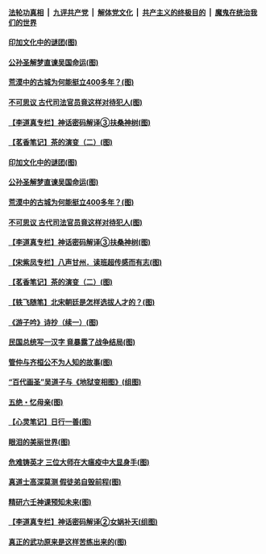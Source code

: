 

####  [法轮功真相](../../../../basic/blob/master/README.md?t=05121231) &nbsp;|&nbsp; [九评共产党](../../../../9ping.md/blob/master/README.md?t=05121231) &nbsp;|&nbsp; [解体党文化](../../../../jtdwh.md/blob/master/README.md?t=05121231)  &nbsp;|&nbsp; [共产主义的终极目的](../../../../gczydzjmd.md/blob/master/README.md?t=05121231) &nbsp;|&nbsp; [魔鬼在统治我们的世界](../../../../mgztzwmdsj.md/blob/master/README.md?t=05121231) 

#### [印加文化中的谜团(图)](../pages/p7/932882.md?t=05121231) 

#### [公孙圣解梦直谏吴国命运(图)](../pages/p7/932739.md?t=05121231) 

#### [荒漠中的古城为何能挺立400多年？(图)](../pages/p7/932877.md?t=05121231) 

#### [不可思议 古代司法官员竟这样对待犯人(图)](../pages/p7/932781.md?t=05121231) 

#### [【李道真专栏】神话密码解译③扶桑神树(图)](../pages/p7/932735.md?t=05121231) 

#### [【茗香笔记】茶的演变（二）(图)](../pages/p7/932565.md?t=05121231) 

#### [印加文化中的谜团(图)](../pages/p7/932882.md?t=05121231) 

#### [公孙圣解梦直谏吴国命运(图)](../pages/p7/932739.md?t=05121231) 

#### [荒漠中的古城为何能挺立400多年？(图)](../pages/p7/932877.md?t=05121231) 

#### [不可思议 古代司法官员竟这样对待犯人(图)](../pages/p7/932781.md?t=05121231) 

#### [【李道真专栏】神话密码解译③扶桑神树(图)](../pages/p7/932735.md?t=05121231) 

#### [【宋紫凤专栏】八声甘州．读班超传感而有志(图)](../pages/p7/932642.md?t=05121231) 

#### [【茗香笔记】茶的演变（二）(图)](../pages/p7/932565.md?t=05121231) 

#### [【轶飞随笔】北宋朝廷是怎样选拔人才的？(图)](../pages/p7/932155.md?t=05121231) 

#### [《游子吟》诗抄（续一）(图)](../pages/p7/932524.md?t=05121231) 

#### [民国总统写一汉字 竟暴露了战争结局(图)](../pages/p7/932590.md?t=05121231) 

#### [管仲与齐桓公不为人知的故事(图)](../pages/p7/932513.md?t=05121231) 

#### [“百代画圣”吴道子与《地狱变相图》(组图)](../pages/p7/931511.md?t=05121231) 

#### [五绝・忆母亲(图)](../pages/p7/932641.md?t=05121231) 

#### [【心灵笔记】日行一善(图)](../pages/p7/932383.md?t=05121231) 

#### [眼泪的美丽世界(图)](../pages/p7/932172.md?t=05121231) 

#### [危难铸英才 三位大师在大瘟疫中大显身手(图)](../pages/p7/932385.md?t=05121231) 

#### [真道士高深莫测 假徒弟自毁前程(图)](../pages/p7/932140.md?t=05121231) 

#### [精研六壬神课预知未来(图)](../pages/p7/932170.md?t=05121231) 

#### [【李道真专栏】神话密码解译②女娲补天(组图)](../pages/p7/931860.md?t=05121231) 

#### [真正的武功原来是这样苦练出来的(图)](../pages/p7/932304.md?t=05121231) 

